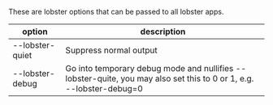 These are lobster options that can be passed to all lobster apps.

| option | description |
|----------|----------|
| --lobster-quiet | Suppress normal output |
| --lobster-debug | Go into temporary debug mode and nullifies --lobster-quite, you may also set this to 0 or 1, e.g. --lobster-debug=0 |